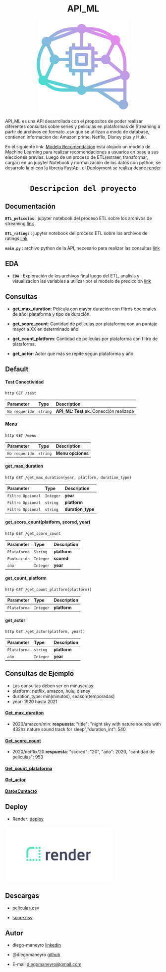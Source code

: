 # <h1 align=center> **API_ML** </h1>

<p align="center">
<img src="https://github.com/diegomaneyro/API_ML/blob/main/src/imagenes/icon.png"  height=300>
</p>


API_ML es una API desarrollada con el propositos de poder realizar diferentes consultas sobre series y peliculas en plataformas de Streaming a 
partir de archivos en formato .csv que se utilizan a modo de database, contienen informacion de: Amazon prime, Netflix, Disney plus y Hulu. 

En el siguiente link: [Modelo Recomendacion](https://github.com/diegomaneyro/modelo_recomendacion) esta alojado un modelo de Machine Learning para realizar recomendaciones a usuarios en base a sus elecciones previas. Luego de un proceso de ETL(extraer, transformar, cargar) en un jupyter Notebook y normalización de los datos con python, se desarrolo la pi con la libreria FastApi. el Deployment se realiza desde [render](https://dashboard.render.com/)

# <h1 align=center>**`Descripcion del proyecto`**</h1>


## Documentación

**`ETL_peliculas`** : jupyter notebook del proceso ETL sobre los archivos de streaming [link](https://github.com/diegomaneyro/API_ML/blob/main/src/ETL/ETL_peliculas.ipynb)


**`ETL_ratings`** : jupyter notebook del proceso ETL sobre los archivos de ratings [link](https://github.com/diegomaneyro/API_ML/blob/main/src/ETL/ETL_ratings.ipynb)




**`main.py`** : archivo python de la API, necesario para realizar las consultas [link](https://github.com/diegomaneyro/API_ML/blob/main/main.py)

## EDA


+ **`EDA`** : Exploración de los archivos final luego del ETL, analisis y visualizacion las variables a utilizar por el modelo de predicción [link](https://github.com/diegomaneyro/API_ML/blob/main/src/EDA/eda_peliculas_colab.ipynb)


## Consultas

+ **get_max_duration**: Película con mayor duración con filtros opcionales de año, plataforma y tipo de duración.


+ **get_score_count**: Cantidad de películas por plataforma con un puntaje mayor a XX en determinado año.


+ **get_count_platform**: Cantidad de películas por plataforma con filtro de plataforma.


+ **get_actor**: Actor que más se repite según plataforma y año. 


## Default

#### Test Conectividad

``http
  GET /test
``

| Parameter | Type     | Description                |
| :-------- | :------- | :------------------------- |
| `No requerido` | `string` | **API_ML: Test ok**. Conección realizada  |



#### Menu

``http
  GET /menu
``

| Parameter | Type     | Description                       |
| :-------- | :------- | :-------------------------------- |
| `No requerido`      | `string` | **Menu opciones**|



#### get_max_duration

``http
  GET /get_max_duration(year, platform, duration_type)
``

| Parameter | Type     | Description                |
| :-------- | :------- | :------------------------- |
| `Filtro Opcional` | `Integer` | **year** |
| `Filtro Opcional` | `string` | **platform**  |
| `Filtro Opcional` | `string` | **duration_type** |



#### get_score_count(platform, scored, year)

``http
  GET /get_score_count
``

| Parameter | Type     | Description                |
| :-------- | :------- | :------------------------- |
| `Plataforma` | `String` | **platform** |
| `Puntuación` | `Integer` | **scored**  |
| `año` | `Integer` | **year**|


#### get_count_platform

``http
  GET /get_count_platform(platform))
``

| Parameter | Type     | Description                |
| :-------- | :------- | :------------------------- |
| `Plataforma` | `Integer` | **platform** |


#### get_actor

``http
  GET /get_actor(platform, year))
``

| Parameter | Type     | Description                |
| :-------- | :------- | :------------------------- |
| `Plataforma` | `string` | **platform** |
| `año` | `Integer` | **year**  |

## Consultas de Ejemplo

* Las consultas deben ser en minusculas:
* platform: netflix, amazon, hulu, disney
* duration_type: min(minutos), season(temporadas)
* year: 1920 hasta 2021

#### [Get_max_duration](https://api-ml-vk4n.onrender.com/max_duration/?year=2020&platform=amazon&duration_type=min)
* 2020/amazon/min:
**respuesta**:
"title": "night sky with nature sounds with 432hz nature sound track for sleep","duration_int": 540

#### [Get_score_count](https://api-ml-vk4n.onrender.com/score_count/?platform=netflix&scored=20&year=2020)
* 2020/netflix/20
**respuesta**:
"scored": "20",
  "año": 2020,
  "cantidad de peliculas": 953
#### [Get_count_plataforma](https://api-ml-vk4n.onrender.com/docs#/default/get_count_plataforma_get_count_plataforma__platform__get)
#### [Get_actor](https://api-ml-vk4n.onrender.com/docs#/default/get_actor_actor__get) 
#### [DatosContacto](https://api-ml-vk4n.onrender.com/docs#/default/Datos_Contacto_Autor_get)

## Deploy
+ Render: [deploy](https://api-ml-vk4n.onrender.com)
<p align="left">
<img src="https://github.com/diegomaneyro/API_ML/blob/main/src/imagenes/Render-logo.png"  height=180>
</p>


## Descargas
 
+ [peliculas.csv](https://vosjaatcfqxsgchnfgds.supabase.co/storage/v1/object/sign/peliculas/peliculas_final.csv?token=eyJhbGciOiJIUzI1NiIsInR5cCI6IkpXVCJ9.eyJ1cmwiOiJwZWxpY3VsYXMvcGVsaWN1bGFzX2ZpbmFsLmNzdiIsImlhdCI6MTY3OTM5NTQyMSwiZXhwIjoxNjgxOTg3NDIxfQ.VeyW8FlS6XyaO5wlSFr4KNvBT80s3DKz617eqHBb_jU&t=2023-03-21T10%3A43%3A42.592Z)

+ [score.csv](https://vosjaatcfqxsgchnfgds.supabase.co/storage/v1/object/sign/peliculas/ratings_final.zip?token=eyJhbGciOiJIUzI1NiIsInR5cCI6IkpXVCJ9.eyJ1cmwiOiJwZWxpY3VsYXMvcmF0aW5nc19maW5hbC56aXAiLCJpYXQiOjE2NzkzOTcwMjMsImV4cCI6MTY4MTk4OTAyM30.t0IxFdanysxDLFtc4Q98nzQUIo5oFY1-yzT-q_jtPwg&t=2023-03-21T11%3A10%3A23.566Z)

## Autor

+ diego-maneyro [linkedin](https://www.linkedin.com/in/diego-maneyro/)


+ @diegomaneyro [github](https://www.github.com/octokatherine)


+ E-mail diegomaneyro@gmail.com

